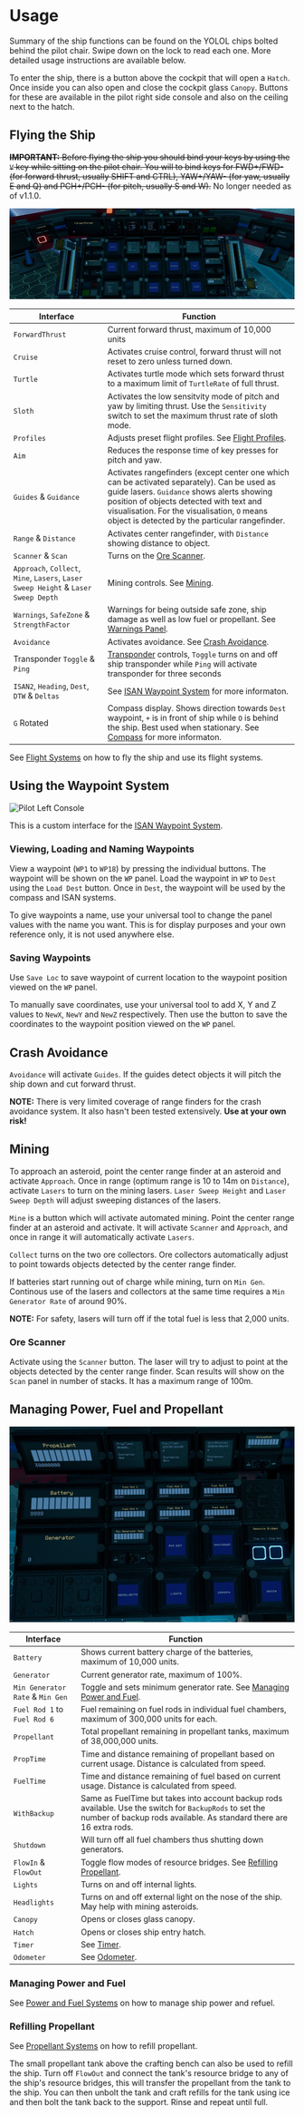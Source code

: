 # Usage

Summary of the ship functions can be found on the YOLOL chips bolted behind the pilot chair. Swipe down on the lock to read each one. More detailed usage instructions are available below.

To enter the ship, there is a button above the cockpit that will open a `Hatch`. Once inside you can also open and close the cockpit glass `Canopy`. Buttons for these are available in the pilot right side console and also on the ceiling next to the hatch.

## Flying the Ship

<nord-banner variant="danger">

~~**IMPORTANT:** Before flying the ship you should bind your keys by using the `V` key while sitting on the pilot chair. You will to bind keys for FWD+/FWD- (for forward thrust, usually SHIFT and CTRL), YAW+/YAW- (for yaw, usually E and Q) and PCH+/PCH- (for pitch, usually S and W).~~ No longer needed as of v1.1.0.

</nord-banner>

![Pilot Center Console](https://github.com/EGO-Tech/starbase-ships/raw/main/rigger/images/pilot_center_console.jpg)

<nord-table>

| Interface | Function |
|---|---|
| `ForwardThrust` | Current forward thrust, maximum of 10,000 units |
| `Cruise` | Activates cruise control, forward thrust will not reset to zero unless turned down. |
| `Turtle` | Activates turtle mode which sets forward thrust to a maximum limit of `TurtleRate` of full thrust. |
| `Sloth` | Activates the low sensitvity mode of pitch and yaw by limiting thrust. Use the `Sensitivity` switch to set the maximum thrust rate of sloth mode.|
| `Profiles` | Adjusts preset flight profiles. See [Flight Profiles](https://starbase.egotech.space/pages/systems/flight/#flight-profiles). |
| `Aim` | Reduces the response time of key presses for pitch and yaw. |
| `Guides` & `Guidance` | Activates rangefinders (except center one which can be activated separately). Can be used as guide lasers. `Guidance` shows alerts showing position of objects detected with text and visualisation. For the visualisation, `O` means object is detected by  the particular rangefinder. |
| `Range` & `Distance` | Activates center rangefinder, with `Distance` showing distance to object. |
| `Scanner` & `Scan` | Turns on the [Ore Scanner](#ore-scanner). |
| `Approach`, `Collect`, `Mine`, `Lasers`, `Laser Sweep Height` & `Laser Sweep Depth` | Mining controls. See [Mining](#mining). |
| `Warnings`, `SafeZone` & `StrengthFactor` | Warnings for being outside safe zone, ship damage as well as low fuel or propellant. See [Warnings Panel](https://starbase.egotech.space/pages/systems/utility/#warnings). |
| `Avoidance` | Activates avoidance. See [Crash Avoidance](#crash-avoidance). |
| Transponder `Toggle` & `Ping` | [Transponder](https://starbase.egotech.space/pages/systems/utility/#transponder) controls, `Toggle` turns on and off ship transponder while `Ping` will activate transponder for three seconds |
| `ISAN2`, `Heading`, `Dest`, `DTW` & `Deltas` | See [ISAN Waypoint System](https://github.com/Archaegeo/Starbase/tree/45a9bb464cb71d7de7a214f8e665111d6b2b5989/ISAN-Waypoint%20System) for more informaton. |
| `G` Rotated | Compass display. Shows direction towards `Dest` waypoint, `+` is in front of ship while `O` is behind the ship. Best used when stationary. See [Compass](https://gitlab.com/Firestar99/yolol/-/blob/master/src/compass/README.md) for more informaton. |

</nord-table>

See [Flight Systems](https://starbase.egotech.space/pages/systems/flight/) on how to fly the ship and use its flight systems.

## Using the Waypoint System

![Pilot Left Console](https://github.com/EGO-Tech/starbase-ships/raw/main/rigger/images/pilot_left_console.jpg)

This is a custom interface for the [ISAN Waypoint System](https://github.com/Archaegeo/Starbase/tree/45a9bb464cb71d7de7a214f8e665111d6b2b5989/ISAN-Waypoint%20System).

### Viewing, Loading and Naming Waypoints

View a waypoint (`WP1` to `WP18`) by pressing the individual buttons. The waypoint will be shown on the `WP` panel. Load the waypoint in `WP` to `Dest` using the `Load Dest` button. Once in `Dest`, the waypoint will be used by the compass and ISAN systems.

To give waypoints a name, use your universal tool to change the panel values with the name you want. This is for display purposes and your own reference only, it is not used anywhere else.

### Saving Waypoints

Use `Save Loc` to save waypoint of current location to the waypoint position viewed on the `WP` panel.

To manually save coordinates, use your universal tool to add X, Y and Z values to `NewX`, `NewY` and `NewZ` respectively. Then use the button to save the coordinates to the waypoint position viewed on the `WP` panel.

## Crash Avoidance

`Avoidance` will activate `Guides`. If the guides detect objects it will pitch the ship down and cut forward thrust.

<nord-banner variant="warning">

**NOTE:** There is very limited coverage of range finders for the crash avoidance system. It also hasn't been tested extensively. **Use at your own risk!**

</nord-banner>

## Mining

To approach an asteroid, point the center range finder at an asteroid and activate `Approach`. Once in range (optimum range is 10 to 14m on `Distance`), activate `Lasers` to turn on the mining lasers. `Laser Sweep Height` and `Laser Sweep Depth` will adjust sweeping distances of the lasers.

`Mine` is a button which will activate automated mining. Point the center range finder at an asteroid and activate. It will activate `Scanner` and `Approach`, and once in range it will automatically activate `Lasers`.

`Collect` turns on the two ore collectors. Ore collectors automatically adjust to point towards objects detected by the center range finder.

If batteries start running out of charge while mining, turn on `Min Gen`. Continous use of the lasers and collectors at the same time requires a `Min Generator Rate` of around 90%.

<nord-banner variant="warning">

**NOTE:** For safety, lasers will turn off if the total fuel is less that 2,000 units.

</nord-banner>

### Ore Scanner

Activate using the `Scanner` button. The laser will try to adjust to point at the objects detected by the center range finder. Scan results will show on the `Scan` panel in number of stacks. It has a maximum range of 100m.

## Managing Power, Fuel and Propellant

![Pilot Right Console](https://github.com/EGO-Tech/starbase-ships/raw/main/rigger/images/pilot_right_console.jpg)

<nord-table>

| Interface | Function |
|---|---|
| `Battery` | Shows current battery charge of the batteries, maximum of 10,000 units. |
| `Generator` | Current generator rate, maximum of 100%. |
| `Min Generator Rate` & `Min Gen` | Toggle and sets minimum generator rate. See [Managing Power and Fuel](#managing-power-and-fuel). |
| `Fuel Rod 1` to `Fuel Rod 6` | Fuel remaining on fuel rods in individual fuel chambers, maximum of 300,000 units for each. |
| `Propellant` | Total propellant remaining in propellant tanks, maximum of 38,000,000 units. |
| `PropTime` | Time and distance remaining of propellant based on current usage. Distance is calculated from speed. |
| `FuelTime` | Time and distance remaining of fuel based on current usage. Distance is calculated from speed. |
| `WithBackup` | Same as FuelTime but takes into account backup rods available. Use the switch for `BackupRods` to set the number of backup rods available. As standard there are 16 extra rods. |
| `Shutdown` | Will turn off all fuel chambers thus shutting down generators. |
| `FlowIn` & `FlowOut` | Toggle flow modes of resource bridges. See [Refilling Propellant](#refilling-propellant). |
| `Lights` | Turns on and off internal lights. |
| `Headlights` | Turns on and off external light on the nose of the ship. May help with mining asteroids. |
| `Canopy` | Opens or closes glass canopy. |
| `Hatch` | Opens or closes ship entry hatch. |
| `Timer` | See [Timer](https://starbase.egotech.space/pages/systems/utility/#timer). |
| `Odometer` | See [Odometer](https://starbase.egotech.space/pages/systems/utility/#odometer). |

</nord-table>

### Managing Power and Fuel

See [Power and Fuel Systems](https://starbase.egotech.space/pages/systems/power/) on how to manage ship power and refuel.

### Refilling Propellant

See [Propellant Systems](https://starbase.egotech.space/pages/systems/propellant/) on how to refill propellant.

The small propellant tank above the crafting bench can also be used to refill the ship. Turn off `FlowOut` and connect the tank's resource bridge to any of the ship's resource bridges, this will transfer the propellant from the tank to the ship. You can then unbolt the tank and craft refills for the tank using ice and then bolt the tank back to the support. Rinse and repeat until full.
